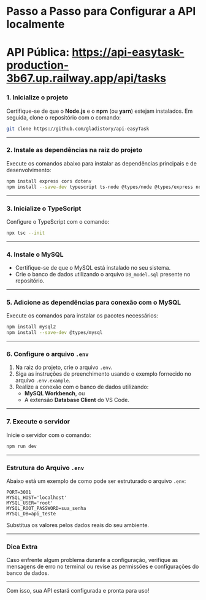 
# Passo a Passo para Configurar a API localmente

# API Pública: https://api-easytask-production-3b67.up.railway.app/api/tasks

### 1. Inicialize o projeto 
Certifique-se de que o **Node.js** e o **npm** (ou **yarn**) estejam instalados. Em seguida, clone o repositório com o comando:

```bash
git clone https://github.com/gladistory/api-easyTask
```

---

### 2. Instale as dependências na raiz do projeto
Execute os comandos abaixo para instalar as dependências principais e de desenvolvimento:

```bash
npm install express cors dotenv
npm install --save-dev typescript ts-node @types/node @types/express nodemon
```

---

### 3. Inicialize o TypeScript
Configure o TypeScript com o comando:

```bash
npx tsc --init
```

---

### 4. Instale o MySQL
- Certifique-se de que o MySQL está instalado no seu sistema.
- Crie o banco de dados utilizando o arquivo `DB_model.sql` presente no repositório.

---

### 5. Adicione as dependências para conexão com o MySQL
Execute os comandos para instalar os pacotes necessários:

```bash
npm install mysql2
npm install --save-dev @types/mysql
```

---

### 6. Configure o arquivo `.env`
1. Na raiz do projeto, crie o arquivo `.env`.
2. Siga as instruções de preenchimento usando o exemplo fornecido no arquivo `.env.example`.
3. Realize a conexão com o banco de dados utilizando:
   - **MySQL Workbench**, ou
   - A extensão **Database Client** do VS Code.

---

### 7. Execute o servidor
Inicie o servidor com o comando:

```bash
npm run dev
```

---

### Estrutura do Arquivo `.env`
Abaixo está um exemplo de como pode ser estruturado o arquivo `.env`:

```env
PORT=3001
MYSQL_HOST='localhost'
MYSQL_USER='root'
MYSQL_ROOT_PASSWORD=sua_senha
MYSQL_DB=api_teste
```

Substitua os valores pelos dados reais do seu ambiente.

---

### Dica Extra
Caso enfrente algum problema durante a configuração, verifique as mensagens de erro no terminal ou revise as permissões e configurações do banco de dados. 

---

Com isso, sua API estará configurada e pronta para uso!
